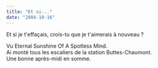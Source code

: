 ```yaml
---
title: "Et si..."
date: "2004-10-16"
---
```


Et si je t'effaçais, crois-tu que je t'aimerais à nouveau ?

Vu Eternal Sunshine Of A Spotless Mind.  
Ai monté tous les escaliers de la station Buttes-Chaumont.  
Une bonne après-midi en somme.
